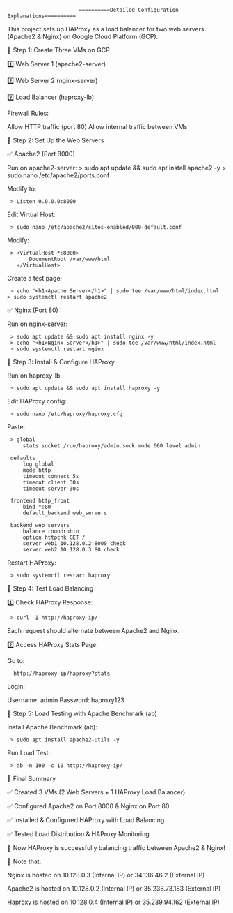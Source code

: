                            ==========Detailed Configuration Explanations==========


This project sets up HAProxy as a load balancer for two web servers (Apache2 & Nginx) on Google Cloud Platform (GCP).




📌 Step 1: Create Three VMs on GCP

1️⃣ Web Server 1 (apache2-server)

2️⃣ Web Server 2 (nginx-server)

3️⃣ Load Balancer (haproxy-lb)


Firewall Rules:

Allow HTTP traffic (port 80)
Allow internal traffic between VMs


📌 Step 2: Set Up the Web Servers

✅ Apache2 (Port 8000)

Run on apache2-server:
     > sudo apt update && sudo apt install apache2 -y
     > sudo nano /etc/apache2/ports.conf
     

Modify to:

     > Listen 0.0.0.0:8000
     

Edit Virtual Host:

     > sudo nano /etc/apache2/sites-enabled/000-default.conf
     

Modify:

     > <VirtualHost *:8000>
           DocumentRoot /var/www/html
       </VirtualHost>
       
       
Create a test page:

     > echo "<h1>Apache Server</h1>" | sudo tee /var/www/html/index.html
    > sudo systemctl restart apache2


✅ Nginx (Port 80)

Run on nginx-server:

     > sudo apt update && sudo apt install nginx -y
     > echo "<h1>Nginx Server</h1>" | sudo tee /var/www/html/index.html
     > sudo systemctl restart nginx
     
     
📌 Step 3: Install & Configure HAProxy

Run on haproxy-lb:

     > sudo apt update && sudo apt install haproxy -y
     
     
Edit HAProxy config:

     > sudo nano /etc/haproxy/haproxy.cfg

     
Paste:

     > global
         stats socket /run/haproxy/admin.sock mode 660 level admin

     defaults
         log global
         mode http
         timeout connect 5s
         timeout client 30s
         timeout server 30s

     frontend http_front
         bind *:80
         default_backend web_servers

     backend web_servers
         balance roundrobin
         option httpchk GET /
         server web1 10.128.0.2:8000 check
         server web2 10.128.0.3:80 check

         
Restart HAProxy:

     > sudo systemctl restart haproxy
     
     
📌 Step 4: Test Load Balancing

1️⃣ Check HAProxy Response:

     > curl -I http://haproxy-ip/
     
Each request should alternate between Apache2 and Nginx.


2️⃣ Access HAProxy Stats Page:

Go to:

      http://haproxy-ip/haproxy?stats

      
Login:

Username: admin
Password: haproxy123


📌 Step 5: Load Testing with Apache Benchmark (ab)

Install Apache Benchmark (ab):

     > sudo apt install apache2-utils -y
     
Run Load Test:

     > ab -n 100 -c 10 http://haproxy-ip/
     
     
🚀 Final Summary


✅ Created 3 VMs (2 Web Servers + 1 HAProxy Load Balancer)

✅ Configured Apache2 on Port 8000 & Nginx on Port 80

✅ Installed & Configured HAProxy with Load Balancing

✅ Tested Load Distribution & HAProxy Monitoring



🎯 Now HAProxy is successfully balancing traffic between Apache2 & Nginx! 



🚀 Note that:

Nginx is hosted on 10.128.0.3 (Internal IP) or 34.136.46.2 (External IP)

Apache2 is hosted on 10.128.0.2 (Internal IP) or 35.238.73.183 (External IP)

Haproxy is hosted on 10.128.0.4 (Internal IP) or 35.239.94.162 (External IP)
